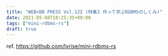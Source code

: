 ```yaml
---
title: "WEB+DB PRESS Vol.122 (特集3 作って学ぶRDBMSのしくみ)"
date: 2021-05-08T10:25:35+09:00
tags: ["mini-rdbms-rs"]
draft: true
---
```


ref. https://github.com/lyrise/mini-rdbms-rs
